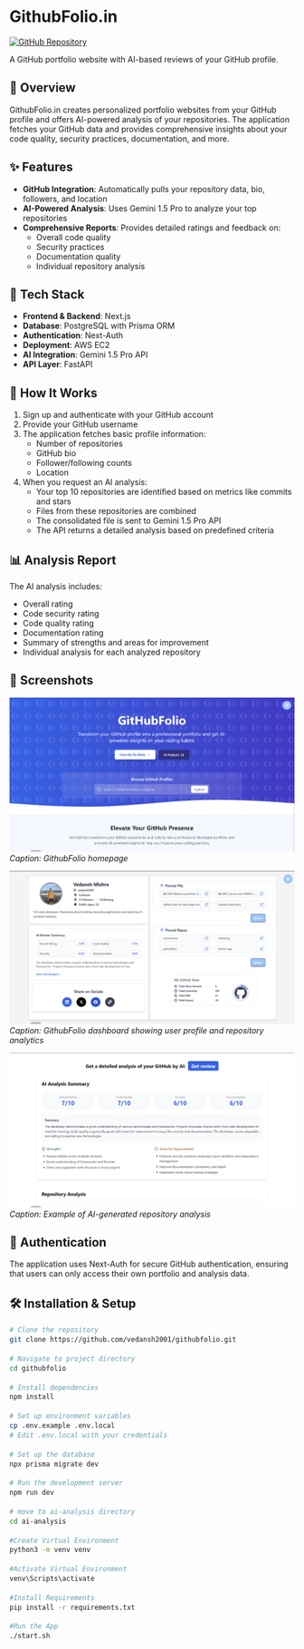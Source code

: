 # GithubFolio.in

[![GitHub Repository](https://img.shields.io/badge/GitHub-Repository-blue?logo=github)](https://github.com/vedansh2001/githubfolio)

A GitHub portfolio website with AI-based reviews of your GitHub profile.

## 📖 Overview

GithubFolio.in creates personalized portfolio websites from your GitHub profile and offers AI-powered analysis of your repositories. The application fetches your GitHub data and provides comprehensive insights about your code quality, security practices, documentation, and more.

## ✨ Features

- **GitHub Integration**: Automatically pulls your repository data, bio, followers, and location
- **AI-Powered Analysis**: Uses Gemini 1.5 Pro to analyze your top repositories
- **Comprehensive Reports**: Provides detailed ratings and feedback on:
  - Overall code quality
  - Security practices
  - Documentation quality
  - Individual repository analysis

## 🔧 Tech Stack

- **Frontend & Backend**: Next.js
- **Database**: PostgreSQL with Prisma ORM
- **Authentication**: Next-Auth
- **Deployment**: AWS EC2
- **AI Integration**: Gemini 1.5 Pro API
- **API Layer**: FastAPI

## 🚀 How It Works

1. Sign up and authenticate with your GitHub account
2. Provide your GitHub username
3. The application fetches basic profile information:
   - Number of repositories
   - GitHub bio
   - Follower/following counts
   - Location
4. When you request an AI analysis:
   - Your top 10 repositories are identified based on metrics like commits and stars
   - Files from these repositories are combined
   - The consolidated file is sent to Gemini 1.5 Pro API
   - The API returns a detailed analysis based on predefined criteria

## 📊 Analysis Report

The AI analysis includes:
- Overall rating
- Code security rating
- Code quality rating
- Documentation rating
- Summary of strengths and areas for improvement
- Individual analysis for each analyzed repository

## 📸 Screenshots

![GithubFolio Dashboard](public/githubfolio_homepage.png)
*Caption: GithubFolio homepage*

![GithubFolio Dashboard](public/githubfolio_portfolio.png)
*Caption: GithubFolio dashboard showing user profile and repository analytics*

![AI Analysis Example](public/githubfolio_aianalysis.png)
*Caption: Example of AI-generated repository analysis*

## 🔐 Authentication

The application uses Next-Auth for secure GitHub authentication, ensuring that users can only access their own portfolio and analysis data.

## 🛠️ Installation & Setup

```bash
# Clone the repository
git clone https://github.com/vedansh2001/githubfolio.git

# Navigate to project directory
cd githubfolio

# Install dependencies
npm install

# Set up environment variables
cp .env.example .env.local
# Edit .env.local with your credentials

# Set up the database
npx prisma migrate dev

# Run the development server
npm run dev

# move to ai-analysis directory
cd ai-analysis

#Create Virtual Environment
python3 -m venv venv

#Activate Virtual Environment
venv\Scripts\activate

#Install Requirements
pip install -r requirements.txt

#Run the App
./start.sh

```
